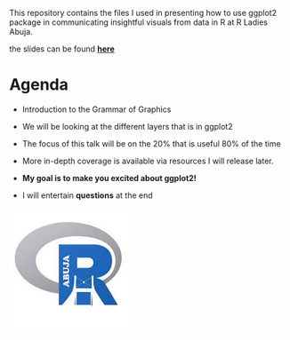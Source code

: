 This repository contains the files I used in presenting how to use ggplot2 package in communicating insightful visuals from data in R at R Ladies Abuja.


the slides can be found [**here**](https://bb1464.github.io/R-Ladies-Abuja/)
 




# **Agenda**

- Introduction to the Grammar of Graphics

- We will be looking at the different layers that is in ggplot2

- The focus of this talk will be on the 20% that is useful 80% of the time

- More in-depth coverage is available via resources I will release later.
  
- **My goal is to make you excited about ggplot2!**


- I will entertain **questions** at the end





![](img/LOGO.jfif)